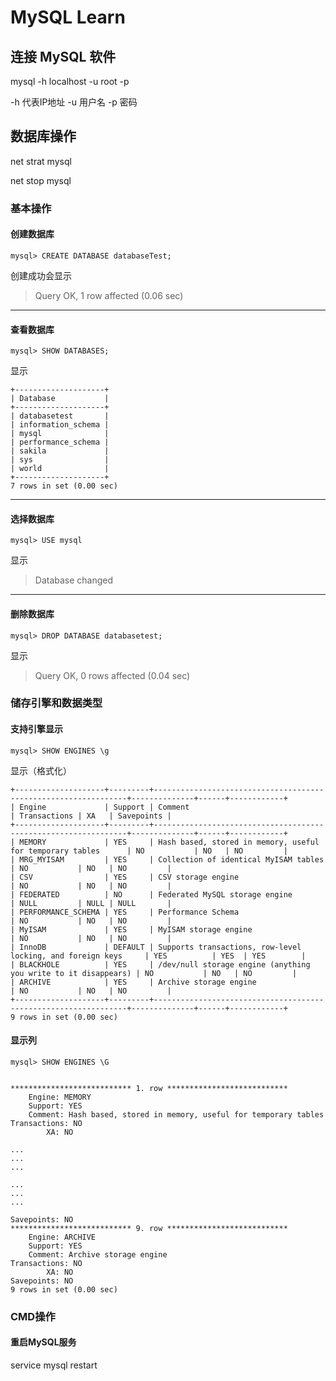 # MySQL Learn

## 连接 MySQL 软件

mysql -h localhost -u root -p

-h 代表IP地址 -u 用户名 -p 密码

## 数据库操作

net strat mysql

net stop mysql

### 基本操作

#### 创建数据库

    mysql> CREATE DATABASE databaseTest;

创建成功会显示
>Query OK, 1 row affected (0.06 sec)

---

#### 查看数据库

    mysql> SHOW DATABASES;

显示

    +--------------------+
    | Database           |
    +--------------------+
    | databasetest       |
    | information_schema |
    | mysql              |
    | performance_schema |
    | sakila             |
    | sys                |
    | world              |
    +--------------------+
    7 rows in set (0.00 sec)

---

#### 选择数据库

    mysql> USE mysql

显示
>Database changed

---

#### 删除数据库

    mysql> DROP DATABASE databasetest;

显示
>Query OK, 0 rows affected (0.04 sec)

### 储存引擎和数据类型

#### 支持引擎显示

    mysql> SHOW ENGINES \g

显示（格式化）

    +--------------------+---------+----------------------------------------------------------------+--------------+------+------------+
    | Engine             | Support | Comment                                                        | Transactions | XA   | Savepoints |
    +--------------------+---------+----------------------------------------------------------------+--------------+------+------------+
    | MEMORY             | YES     | Hash based, stored in memory, useful for temporary tables      | NO           | NO   | NO         |
    | MRG_MYISAM         | YES     | Collection of identical MyISAM tables                          | NO           | NO   | NO         |
    | CSV                | YES     | CSV storage engine                                             | NO           | NO   | NO         |
    | FEDERATED          | NO      | Federated MySQL storage engine                                 | NULL         | NULL | NULL       |
    | PERFORMANCE_SCHEMA | YES     | Performance Schema                                             | NO           | NO   | NO         |
    | MyISAM             | YES     | MyISAM storage engine                                          | NO           | NO   | NO         |
    | InnoDB             | DEFAULT | Supports transactions, row-level locking, and foreign keys     | YES          | YES  | YES        |
    | BLACKHOLE          | YES     | /dev/null storage engine (anything you write to it disappears) | NO           | NO   | NO         |
    | ARCHIVE            | YES     | Archive storage engine                                         | NO           | NO   | NO         |
    +--------------------+---------+----------------------------------------------------------------+--------------+------+------------+
    9 rows in set (0.00 sec)

#### 显示列

    mysql> SHOW ENGINES \G


    *************************** 1. row ***************************
        Engine: MEMORY
        Support: YES
        Comment: Hash based, stored in memory, useful for temporary tables
    Transactions: NO
            XA: NO

    ...
    ...
    ...

    ...
    ...
    ...

    Savepoints: NO
    *************************** 9. row ***************************
        Engine: ARCHIVE
        Support: YES
        Comment: Archive storage engine
    Transactions: NO
            XA: NO
    Savepoints: NO
    9 rows in set (0.00 sec)

### CMD操作

#### 重启MySQL服务

service mysql restart